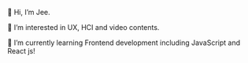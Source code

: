👋 Hi, I’m Jee.

👀 I’m interested in UX, HCI and video contents.

🌱 I’m currently learning Frontend development including JavaScript and React js!

<!---
jeeannyy/jeeannyy is a ✨ special ✨ repository because its `README.md` (this file) appears on your GitHub profile.
You can click the Preview link to take a look at your changes.
--->
